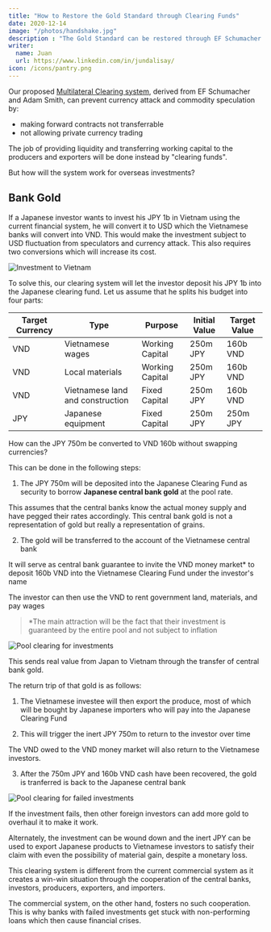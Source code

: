 ```yaml
---
title: "How to Restore the Gold Standard through Clearing Funds"
date: 2020-12-14
image: "/photos/handshake.jpg"
description : "The Gold Standard can be restored through EF Schumacher's Clearing Funds which are part of Pool Clearing"
writer:
  name: Juan
  url: https://www.linkedin.com/in/jundalisay/
icon: /icons/pantry.png
---
```



Our proposed [Multilateral Clearing system](https://pantrypoints.com/trisactions/world), derived from EF Schumacher and Adam Smith, can prevent currency attack and commodity speculation by:
- making forward contracts not transferrable
- not allowing private currency trading

The job of providing liquidity and transferring working capital to the producers and exporters will be done instead by "clearing funds".


But how will the system work for overseas investments? 


## Bank Gold

If a Japanese investor wants to invest his JPY 1b in Vietnam using the current financial system, he will convert it to USD which the Vietnamese banks will convert into VND. This would make the investment subject to USD fluctuation from speculators and currency attack. This also requires two conversions which will increase its cost. 

![Investment to Vietnam](https://sorasystem.sirv.com/charts/pool/nonclear1.png)

To solve this, our clearing system will let the investor deposit his JPY 1b into the Japanese clearing fund. Let us assume that he splits his budget into four parts:

Target Currency | Type | Purpose | Initial Value | Target Value
--- | --- | --- | --- | ---
VND | Vietnamese wages | Working Capital | 250m JPY | 160b VND 
VND | Local materials | Working Capital | 250m JPY | 160b VND
VND | Vietnamese land and construction | Fixed Capital |  250m JPY | 160b VND 
JPY | Japanese equipment | Fixed Capital | 250m JPY | 250m JPY 

<!-- - 500m JPY for working capital
  - 250m JPY is for  which must be in VND
  - 250m JPY is for working capital for  whether procured locally or from overseas
- 500m JPY for fixed capital
  - 250m JPY is for  costs which must be in VND
  - 250m JPY will be for  and construction costs from Japanese materials  -->

How can the JPY 750m be converted to VND 160b without swapping currencies?

This can be done in the following steps:

1. The JPY 750m will be deposited into the Japanese Clearing Fund as security to borrow **Japanese central bank gold** at the pool rate. 

This assumes that the central banks know the actual money supply and have pegged their rates accordingly. This central bank gold is not a representation of gold but really a representation of grains.

2. The gold will be transferred to the account of the Vietnamese central bank

It will serve as central bank guarantee to invite the VND money market* to deposit 160b VND into the Vietnamese Clearing Fund under the investor's name

The investor can then use the VND to rent government land, materials, and pay wages

> *The main attraction will be the fact that their investment is guaranteed by the entire pool and not subject to inflation


![Pool clearing for investments](https://sorasystem.sirv.com/charts/pool/poolgold1.png)

This sends real value from Japan to Vietnam through the transfer of central bank gold. 

The return trip of that gold is as follows:

1. The Vietnamese investee will then export the produce, most of which will be bought by Japanese importers who will pay into the Japanese Clearing Fund

2. This will trigger the inert JPY 750m to return to the investor over time

The VND owed to the VND money market will also return to the Vietnamese investors. 

3. After the 750m JPY and 160b VND cash have been recovered, the gold is tranferred is back to the Japanese central bank

![Pool clearing for failed investments](https://sorasystem.sirv.com/charts/pool/poolgold2.png)

If the investment fails, then other foreign investors can add more gold to overhaul it to make it work.

Alternately, the investment can be wound down and the inert JPY can be used to export Japanese products to Vietnamese investors to satisfy their claim with even the possibility of material gain, despite a monetary loss.

This clearing system is different from the current commercial system as it creates a win-win situation through the cooperation of the central banks, investors, producers, exporters, and importers.

The commercial system, on the other hand, fosters no such cooperation. This is why banks with failed investments get stuck with non-performing loans which then cause financial crises. 
